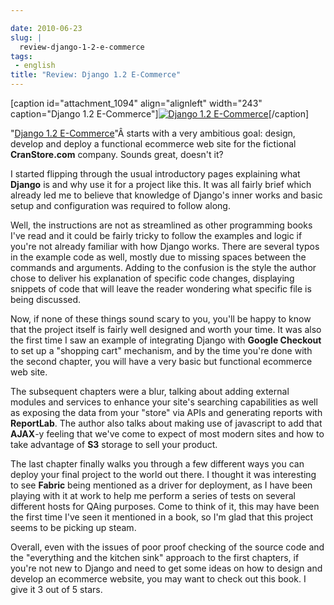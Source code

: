 ```yaml
---

date: 2010-06-23
slug: |
  review-django-1-2-e-commerce
tags:
 - english
title: "Review: Django 1.2 E-Commerce"
---
```


\[caption id="attachment_1094" align="alignleft" width="243"
caption="Django 1.2 E-Commerce"\][![Django 1.2
E-Commerce](http://www.ogmaciel.com/wp-content/uploads/2010/05/Django-1.2-E-Commerce-243x300.jpg)](http://www.ogmaciel.com/wp-content/uploads/2010/05/Django-1.2-E-Commerce.jpg)\[/caption\]

"[Django
1.2 E-Commerce](http://www.packtpub.com/django-1-2-e-commerce-build-powerful-applications/book?utm_source=ogmaciel.com&utm_medium=bookrev&utm_content=blog&utm_campaign=mdb_003454)\"Â starts
with a very ambitious goal: design, develop and deploy a functional
ecommerce web site for the fictional **CranStore.com** company. Sounds
great, doesn't it?

I started flipping through the usual introductory pages explaining what
**Django** is and why use it for a project like this. It was all fairly
brief which already led me to believe that knowledge of Django's inner
works and basic setup and configuration was required to follow along.

Well, the instructions are not as streamlined as other programming books
I've read and it could be fairly tricky to follow the examples and logic
if you're not already familiar with how Django works. There are several
typos in the example code as well, mostly due to missing spaces between
the commands and arguments. Adding to the confusion is the style the
author chose to deliver his explanation of specific code changes,
displaying snippets of code that will leave the reader wondering what
specific file is being discussed.

Now, if none of these things sound scary to you, you'll be happy to know
that the project itself is fairly well designed and worth your time. It
was also the first time I saw an example of integrating Django with
**Google Checkout** to set up a "shopping cart" mechanism, and by the
time you're done with the second chapter, you will have a very basic but
functional ecommerce web site.

The subsequent chapters were a blur, talking about adding external
modules and services to enhance your site's searching capabilities as
well as exposing the data from your "store" via APIs and generating
reports with **ReportLab**. The author also talks about making use of
javascript to add that **AJAX**-y feeling that we've come to expect of
most modern sites and how to take advantage of **S3** storage to sell
your product.

The last chapter finally walks you through a few different ways you can
deploy your final project to the world out there. I thought it was
interesting to see **Fabric** being mentioned as a driver for
deployment, as I have been playing with it at work to help me perform a
series of tests on several different hosts for QAing purposes. Come to
think of it, this may have been the first time I've seen it mentioned in
a book, so I'm glad that this project seems to be picking up steam.

Overall, even with the issues of poor proof checking of the source code
and the "everything and the kitchen sink" approach to the first
chapters, if you're not new to Django and need to get some ideas on how
to design and develop an ecommerce website, you may want to check out
this book. I give it 3 out of 5 stars.
